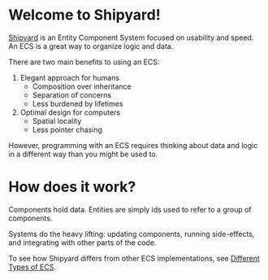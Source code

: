 # Welcome to Shipyard!

[Shipyard](https://github.com/leudz/shipyard) is an Entity Component System focused on usability and speed. An ECS is a great way to organize logic and data.

There are two main benefits to using an ECS:

1. Elegant approach for humans
    - Composition over inheritance
    - Separation of concerns
    - Less burdened by lifetimes
2. Optimal design for computers
    - Spatial locality
    - Less pointer chasing

However, programming with an ECS requires thinking about data and logic in a different way than you might be used to.

# How does it work?

Components hold data. Entities are simply ids used to refer to a group of components.

Systems do the heavy lifting: updating components, running side-effects, and integrating with other parts of the code.

To see how Shipyard differs from other ECS implementations, see [Different Types of ECS](./pilgrimage/different-types-of-ecs.md).
